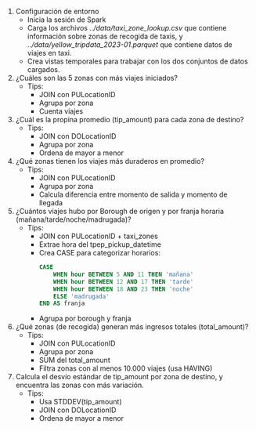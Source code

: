 1. Configuración de entorno
    - Inicia la sesión de Spark
    - Carga los archivos *../data/taxi_zone_lookup.csv* que contiene información sobre zonas de recogida de taxis, y *../data/yellow_tripdata_2023-01.parquet* que contiene datos de viajes en taxi.
    - Crea vistas temporales para trabajar con los dos conjuntos de datos cargados.
2. ¿Cuáles son las 5 zonas con más viajes iniciados?
    + Tips:
        - JOIN con PULocationID
        - Agrupa por zona
        - Cuenta viajes
3. ¿Cuál es la propina promedio (tip_amount) para cada zona de destino?
    + Tips:
        - JOIN con DOLocationID
        - Agrupa por zona
        - Ordena de mayor a menor
4. ¿Qué zonas tienen los viajes más duraderos en promedio?
    + Tips:
        - JOIN con PULocationID
        - Agrupa por zona
        - Calcula diferencia entre momento de salida y momento de llegada
5. ¿Cuántos viajes hubo por Borough de origen y por franja horaria (mañana/tarde/noche/madrugada)?
    + Tips:
        - JOIN con PULocationID + taxi_zones
        - Extrae hora del tpep_pickup_datetime
        - Crea CASE para categorizar horarios:
            ```sql
            CASE 
                WHEN hour BETWEEN 5 AND 11 THEN 'mañana'
                WHEN hour BETWEEN 12 AND 17 THEN 'tarde'
                WHEN hour BETWEEN 18 AND 23 THEN 'noche'
                ELSE 'madrugada'
            END AS franja
            ```
        - Agrupa por borough y franja
6. ¿Qué zonas (de recogida) generan más ingresos totales (total_amount)?
    + Tips:
        - JOIN con PULocationID
        - Agrupa por zona
        - SUM del total_amount
        - Filtra zonas con al menos 10.000 viajes (usa HAVING)
7. Calcula el desvío estándar de tip_amount por zona de destino, y encuentra las zonas con más variación.
    + Tips:
        - Usa STDDEV(tip_amount)
        - JOIN con DOLocationID
        - Ordena de mayor a menor